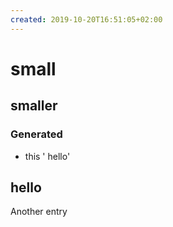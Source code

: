 ```yaml
---
created: 2019-10-20T16:51:05+02:00
---
```


#   small
##  smaller
### Generated
* this
' hello'

## hello
Another entry